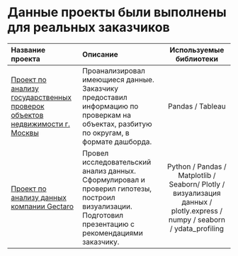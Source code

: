# Данные проекты были выполнены для реальных заказчиков

| Название проекта              | Описание           | Используемые библиотеки                     |
| :-------------------- | :-------------------- |:---------------------------:|
| [Проект по анализу государственных проверок объектов недвижимости г. Москвы](https://github.com/AlexPERPY/real_data_progects/blob/main/Проект%20по%20анализу%20государственных%20проверок%20объектов%20недвижимости%20г.%20Москвы/Проект%20по%20анализу%20государственных%20проверок%20объектов%20недвижимости%20г.%20Москвы.ipynb) | Проанализировал имеющиеся данные. Заказчику предоставил информацию по проверкам на объектах, разбитую по округам, в формате дашборда. | Pandas / Tableau |
| [Проект по анализу данных компании Gectaro](https://github.com/AlexPERPY/real_data_progects/tree/main/Проект%20по%20анализу%20данных%20компании%20Gectaro) | Провел исследовательский анализ данных. Сформулировал и проверил гипотезы, построил визуализации. Подготовил презентацию с рекомендациями заказчику. | Python / Pandas / Matplotlib / Seaborn/ Plotly / визуализация данных / plotly.express / numpy / seaborn / ydata_profiling|

